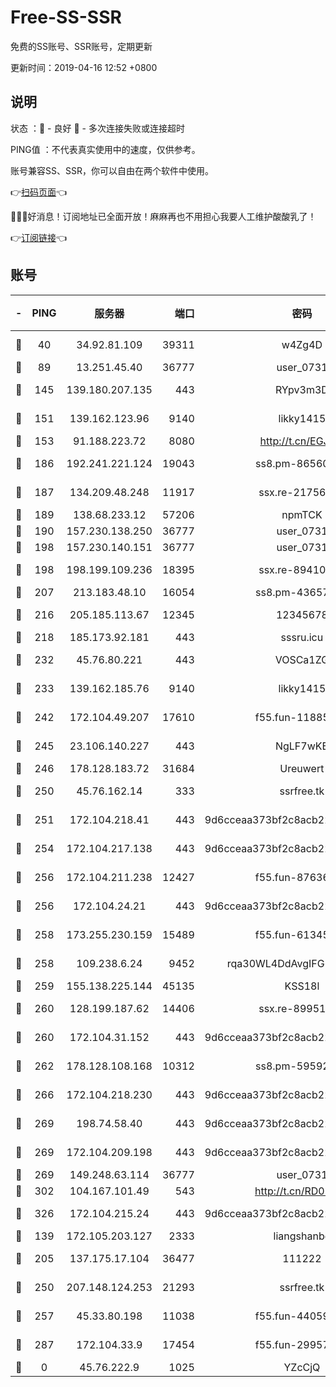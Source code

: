 # Free-SS-SSR

免费的SS账号、SSR账号，定期更新

更新时间：2019-04-16 12:52 +0800

## 说明

状态     ：🙂 - 良好 🙁 - 多次连接失败或连接超时

PING值   ：不代表真实使用中的速度，仅供参考。

账号兼容SS、SSR，你可以自由在两个软件中使用。

👉[扫码页面](https://liesauer.github.io/Free-SS-SSR/)👈

🎉🎉🎉好消息！订阅地址已全面开放！麻麻再也不用担心我要人工维护酸酸乳了！

👉[订阅链接](https://www.liesauer.net/yogurt/subscribe?ACCESS_TOKEN=DAYxR3mMaZAsaqUb)👈

## 账号

|-|PING|服务器|端口|密码|加密方式|区域|
|:----:|:----:|:-----:|-----:|:----:|:----:|:----:|
|🙂|40|34.92.81.109|39311|w4Zg4D|chacha20-ietf|US|
|🙂|89|13.251.45.40|36777|user_0731|chacha20|SG|
|🙂|145|139.180.207.135|443|RYpv3m3D|aes-256-cfb|JP|
|🙂|151|139.162.123.96|9140|likky1415|aes-256-cfb|JP|
|🙂|153|91.188.223.72|8080|http://t.cn/EGJIyrl|rc4-md5|RU|
|🙂|186|192.241.221.124|19043|ss8.pm-86560127|aes-256-cfb|US|
|🙂|187|134.209.48.248|11917|ssx.re-21756118|aes-256-cfb|US|
|🙂|189|138.68.233.12|57206|npmTCK|rc4-md5|US|
|🙂|190|157.230.138.250|36777|user_0731|chacha20|US|
|🙂|198|157.230.140.151|36777|user_0731|chacha20|US|
|🙂|198|198.199.109.236|18395|ssx.re-89410087|aes-256-cfb|US|
|🙂|207|213.183.48.10|16054|ss8.pm-43657260|rc4-md5|RU|
|🙂|216|205.185.113.67|12345|12345678|aes-256-cfb|US|
|🙂|218|185.173.92.181|443|sssru.icu|rc4-md5|RU|
|🙂|232|45.76.80.221|443|VOSCa1ZG|aes-256-cfb|DE|
|🙂|233|139.162.185.76|9140|likky1415|aes-256-cfb|DE|
|🙂|242|172.104.49.207|17610|f55.fun-11885024|aes-256-cfb|SG|
|🙂|245|23.106.140.227|443|NgLF7wKB|aes-256-cfb|US|
|🙂|246|178.128.183.72|31684|Ureuwert|chacha20|US|
|🙂|250|45.76.162.14|333|ssrfree.tk|aes-256-cfb|SG|
|🙂|251|172.104.218.41|443|9d6cceaa373bf2c8acb22e60b6a58be6|aes-256-cfb|US|
|🙂|254|172.104.217.138|443|9d6cceaa373bf2c8acb22e60b6a58be6|aes-256-cfb|US|
|🙂|256|172.104.211.238|12427|f55.fun-87636938|aes-256-cfb|US|
|🙂|256|172.104.24.21|443|9d6cceaa373bf2c8acb22e60b6a58be6|aes-256-cfb|US|
|🙂|258|173.255.230.159|15489|f55.fun-61345376|aes-256-cfb|US|
|🙂|258|109.238.6.24|9452|rqa30WL4DdAvgIFG6Fs3znzTa|aes-256-cfb|FR|
|🙂|259|155.138.225.144|45135|KSS18l|rc4-md5|US|
|🙂|260|128.199.187.62|14406|ssx.re-89951404|aes-256-cfb|SG|
|🙂|260|172.104.31.152|443|9d6cceaa373bf2c8acb22e60b6a58be6|aes-256-cfb|US|
|🙂|262|178.128.108.168|10312|ss8.pm-59592521|aes-256-cfb|SG|
|🙂|266|172.104.218.230|443|9d6cceaa373bf2c8acb22e60b6a58be6|aes-256-cfb|US|
|🙂|269|198.74.58.40|443|9d6cceaa373bf2c8acb22e60b6a58be6|aes-256-cfb|US|
|🙂|269|172.104.209.198|443|9d6cceaa373bf2c8acb22e60b6a58be6|aes-256-cfb|US|
|🙂|269|149.248.63.114|36777|user_0731|chacha20|CA|
|🙂|302|104.167.101.49|543|http://t.cn/RD0D7sx|rc4-md5|CA|
|🙂|326|172.104.215.24|443|9d6cceaa373bf2c8acb22e60b6a58be6|aes-256-cfb|US|
|🙂|139|172.105.203.127|2333|liangshanbo|chacha20|JP|
|🙂|205|137.175.17.104|36477|111222|aes-256-cfb|US|
|🙂|250|207.148.124.253|21293|ssrfree.tk|aes-256-cfb|SG|
|🙂|257|45.33.80.198|11038|f55.fun-44059401|aes-256-cfb|US|
|🙂|287|172.104.33.9|17454|f55.fun-29957953|aes-256-cfb|SG|
|🙁|0|45.76.222.9|1025|YZcCjQ|rc4-md5|JP|
